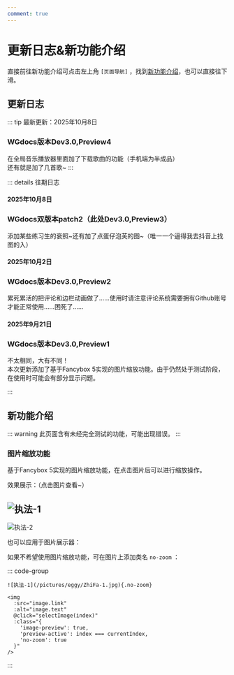 ```yaml
---
comment: true
---
```

# 更新日志&新功能介绍

直接前往新功能介绍可点击左上角 `[页面导航]` ，找到[新功能介绍](#新功能介绍)，也可以直接往下滑。

## 更新日志

::: tip 最新更新：2025年10月8日
### WGdocs版本Dev3.0,Preview4
在全局音乐播放器里面加了下载歌曲的功能（手机端为半成品）<br>
还有就是加了几首歌~
:::

::: details 往期日志
#### 2025年10月8日
### WGdocs双版本patch2（此处Dev3.0,Preview3）
添加某些练习生的衰照~还有加了点蛋仔泡芙的图~（唯一一个逼得我去抖音上找图的入）

#### 2025年10月2日
### WGdocs版本Dev3.0,Preview2
累死累活的把评论和边栏动画做了……使用时请注意评论系统需要拥有Github账号才能正常使用……困死了……

#### 2025年9月21日
### WGdocs版本Dev3.0,Preview1
不太相同，大有不同！<br>本次更新添加了基于Fancybox 5实现的图片缩放功能。由于仍然处于测试阶段，在使用时可能会有部分显示问题。

:::

## 新功能介绍

::: warning
此页面含有未经完全测试的功能，可能出现错误。
:::

### 图片缩放功能

基于Fancybox 5实现的图片缩放功能，在点击图片后可以进行缩放操作。

效果展示：（点击图片查看~）

![执法-1](/pictures/eggy/ZhiFa-1.jpg)
---
![执法-2](/pictures/eggy/ZhiFa-2.jpeg)

也可以应用于图片展示器：
<ImageSlider
  :auto="true"
  :time="1500"
  :images="[
    { id: 1, text: '执法-1', link: '/pictures/eggy/ZhiFa-1.jpg' },
    { id: 2, text: '执法-2', link: '/pictures/eggy/ZhiFa-2.jpeg' },
    { id: 3, text: '执法-3', link: '/pictures/eggy/ZhiFa-3.jpg' },
    { id: 4, text: '执法-4', link: '/pictures/eggy/ZhiFa-4.jpg' }
  ]"
  ltext="执法~"
  rtext="大人~"
  rcolor="white"
/>

如果不希望使用图片缩放功能，可在图片上添加类名 `no-zoom` ：

::: code-group
```[markdown]
![执法-1](/pictures/eggy/ZhiFa-1.jpg){.no-zoom}
```

```[html]
<img
  :src="image.link"
  :alt="image.text"
  @click="selectImage(index)"
  :class="{
    'image-preview': true,
    'preview-active': index === currentIndex,
    'no-zoom': true
  }"
/>
```
:::
